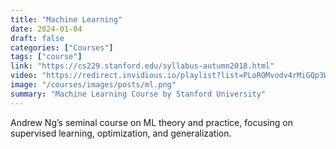 ```yaml
---
title: "Machine Learning"
date: 2024-01-04
draft: false
categories: ["Courses"]
tags: ["course"]
link: "https://cs229.stanford.edu/syllabus-autumn2018.html"
video: "https://redirect.invidious.io/playlist?list=PLoROMvodv4rMiGQp3WXShtMGgzqpfVfbU"
image: "/courses/images/posts/ml.png"
summary: "Machine Learning Course by Stanford University"
---
```


Andrew Ng’s seminal course on ML theory and practice, focusing on supervised learning, optimization, and generalization.
